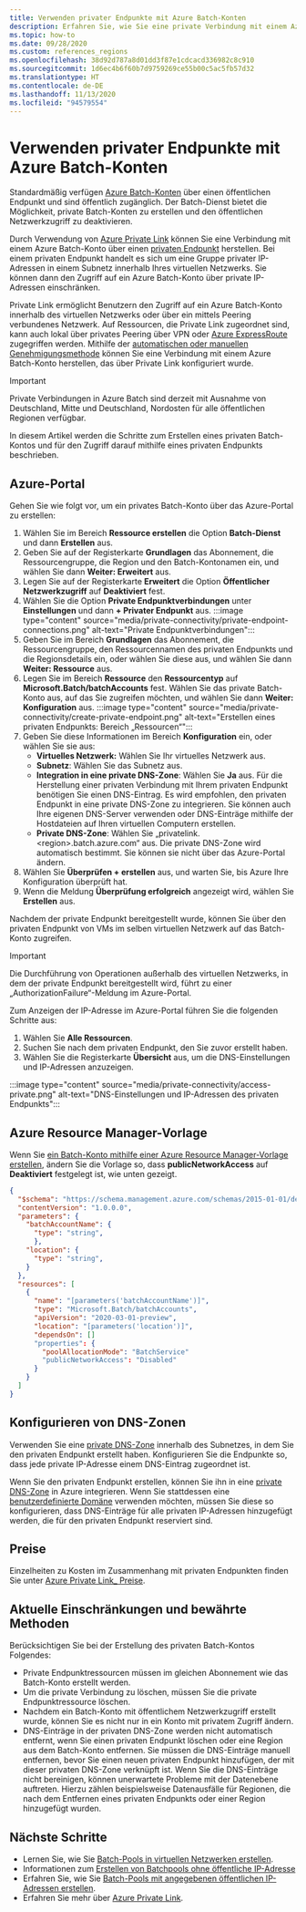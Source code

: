 ```yaml
---
title: Verwenden privater Endpunkte mit Azure Batch-Konten
description: Erfahren Sie, wie Sie eine private Verbindung mit einem Azure Batch-Konto mithilfe privater Endpunkte herstellen.
ms.topic: how-to
ms.date: 09/28/2020
ms.custom: references_regions
ms.openlocfilehash: 38d92d787a8d01dd3f87e1cdcacd336982c8c910
ms.sourcegitcommit: 1d6ec4b6f60b7d9759269ce55b00c5ac5fb57d32
ms.translationtype: HT
ms.contentlocale: de-DE
ms.lasthandoff: 11/13/2020
ms.locfileid: "94579554"
---
```

# <a name="use-private-endpoints-with-azure-batch-accounts"></a>Verwenden privater Endpunkte mit Azure Batch-Konten

Standardmäßig verfügen [Azure Batch-Konten](accounts.md) über einen öffentlichen Endpunkt und sind öffentlich zugänglich. Der Batch-Dienst bietet die Möglichkeit, private Batch-Konten zu erstellen und den öffentlichen Netzwerkzugriff zu deaktivieren.

Durch Verwendung von [Azure Private Link](../private-link/private-link-overview.md) können Sie eine Verbindung mit einem Azure Batch-Konto über einen [privaten Endpunkt](../private-link/private-endpoint-overview.md) herstellen. Bei einem privaten Endpunkt handelt es sich um eine Gruppe privater IP-Adressen in einem Subnetz innerhalb Ihres virtuellen Netzwerks. Sie können dann den Zugriff auf ein Azure Batch-Konto über private IP-Adressen einschränken.

Private Link ermöglicht Benutzern den Zugriff auf ein Azure Batch-Konto innerhalb des virtuellen Netzwerks oder über ein mittels Peering verbundenes Netzwerk. Auf Ressourcen, die Private Link zugeordnet sind, kann auch lokal über privates Peering über VPN oder [Azure ExpressRoute](../expressroute/expressroute-introduction.md) zugegriffen werden. Mithilfe der [automatischen oder manuellen Genehmigungsmethode](../private-link/private-endpoint-overview.md#access-to-a-private-link-resource-using-approval-workflow) können Sie eine Verbindung mit einem Azure Batch-Konto herstellen, das über Private Link konfiguriert wurde.

> [!IMPORTANT]
> Private Verbindungen in Azure Batch sind derzeit mit Ausnahme von Deutschland, Mitte und Deutschland, Nordosten für alle öffentlichen Regionen verfügbar.

In diesem Artikel werden die Schritte zum Erstellen eines privaten Batch-Kontos und für den Zugriff darauf mithilfe eines privaten Endpunkts beschrieben.

## <a name="azure-portal"></a>Azure-Portal

Gehen Sie wie folgt vor, um ein privates Batch-Konto über das Azure-Portal zu erstellen:

1. Wählen Sie im Bereich **Ressource erstellen** die Option **Batch-Dienst** und dann **Erstellen** aus.
2. Geben Sie auf der Registerkarte **Grundlagen** das Abonnement, die Ressourcengruppe, die Region und den Batch-Kontonamen ein, und wählen Sie dann **Weiter: Erweitert** aus.
3. Legen Sie auf der Registerkarte **Erweitert** die Option **Öffentlicher Netzwerkzugriff** auf **Deaktiviert** fest.
4. Wählen Sie die Option **Private Endpunktverbindungen** unter **Einstellungen** und dann **+ Privater Endpunkt** aus.
   :::image type="content" source="media/private-connectivity/private-endpoint-connections.png" alt-text="Private Endpunktverbindungen":::
5. Geben Sie im Bereich **Grundlagen** das Abonnement, die Ressourcengruppe, den Ressourcennamen des privaten Endpunkts und die Regionsdetails ein, oder wählen Sie diese aus, und wählen Sie dann **Weiter: Ressource** aus.
6. Legen Sie im Bereich **Ressource** den **Ressourcentyp** auf **Microsoft.Batch/batchAccounts** fest. Wählen Sie das private Batch-Konto aus, auf das Sie zugreifen möchten, und wählen Sie dann **Weiter: Konfiguration** aus.
   :::image type="content" source="media/private-connectivity/create-private-endpoint.png" alt-text="Erstellen eines privaten Endpunkts: Bereich „Ressourcen“":::
7. Geben Sie diese Informationen im Bereich **Konfiguration** ein, oder wählen Sie sie aus:
   - **Virtuelles Netzwerk:** Wählen Sie Ihr virtuelles Netzwerk aus.
   - **Subnetz**: Wählen Sie das Subnetz aus.
   - **Integration in eine private DNS-Zone**:   Wählen Sie **Ja** aus. Für die Herstellung einer privaten Verbindung mit Ihrem privaten Endpunkt benötigen Sie einen DNS-Eintrag. Es wird empfohlen, den privaten Endpunkt in eine private DNS-Zone zu integrieren. Sie können auch Ihre eigenen DNS-Server verwenden oder DNS-Einträge mithilfe der Hostdateien auf Ihren virtuellen Computern erstellen.
   - **Private DNS-Zone**:  Wählen Sie „privatelink.\<region\>.batch.azure.com“ aus. Die private DNS-Zone wird automatisch bestimmt. Sie können sie nicht über das Azure-Portal ändern.
8. Wählen Sie **Überprüfen + erstellen** aus, und warten Sie, bis Azure Ihre Konfiguration überprüft hat.
9. Wenn die Meldung **Überprüfung erfolgreich** angezeigt wird, wählen Sie **Erstellen** aus.

Nachdem der private Endpunkt bereitgestellt wurde, können Sie über den privaten Endpunkt von VMs im selben virtuellen Netzwerk auf das Batch-Konto zugreifen.

> [!IMPORTANT]
> Die Durchführung von Operationen außerhalb des virtuellen Netzwerks, in dem der private Endpunkt bereitgestellt wird, führt zu einer „AuthorizationFailure“-Meldung im Azure-Portal.

Zum Anzeigen der IP-Adresse im Azure-Portal führen Sie die folgenden Schritte aus:

1. Wählen Sie **Alle Ressourcen**.
2. Suchen Sie nach dem privaten Endpunkt, den Sie zuvor erstellt haben.
3. Wählen Sie die Registerkarte **Übersicht** aus, um die DNS-Einstellungen und IP-Adressen anzuzeigen.

:::image type="content" source="media/private-connectivity/access-private.png" alt-text="DNS-Einstellungen und IP-Adressen des privaten Endpunkts":::

## <a name="azure-resource-manager-template"></a>Azure Resource Manager-Vorlage

Wenn Sie [ein Batch-Konto mithilfe einer Azure Resource Manager-Vorlage erstellen](quick-create-template.md), ändern Sie die Vorlage so, dass **publicNetworkAccess** auf **Deaktiviert** festgelegt ist, wie unten gezeigt.

```json
{
  "$schema": "https://schema.management.azure.com/schemas/2015-01-01/deploymentTemplate.json#",
  "contentVersion": "1.0.0.0",
  "parameters": {
    "batchAccountName": {
      "type": "string",
      },
    "location": {
      "type": "string",
    }
  },
  "resources": [
    {
      "name": "[parameters('batchAccountName')]",
      "type": "Microsoft.Batch/batchAccounts",
      "apiVersion": "2020-03-01-preview",
      "location": "[parameters('location')]",
      "dependsOn": []
      "properties": {
        "poolAllocationMode": "BatchService"
        "publicNetworkAccess": "Disabled"
      }
    }
  ]
}
```

## <a name="configure-dns-zones"></a>Konfigurieren von DNS-Zonen

Verwenden Sie eine [private DNS-Zone](../dns/private-dns-privatednszone.md) innerhalb des Subnetzes, in dem Sie den privaten Endpunkt erstellt haben. Konfigurieren Sie die Endpunkte so, dass jede private IP-Adresse einem DNS-Eintrag zugeordnet ist.

Wenn Sie den privaten Endpunkt erstellen, können Sie ihn in eine [private DNS-Zone](../dns/private-dns-privatednszone.md) in Azure integrieren. Wenn Sie stattdessen eine [benutzerdefinierte Domäne](../dns/dns-custom-domain.md) verwenden möchten, müssen Sie diese so konfigurieren, dass DNS-Einträge für alle privaten IP-Adressen hinzugefügt werden, die für den privaten Endpunkt reserviert sind.

## <a name="pricing"></a>Preise

Einzelheiten zu Kosten im Zusammenhang mit privaten Endpunkten finden Sie unter [Azure Private Link_ Preise](https://azure.microsoft.com/pricing/details/private-link/).

## <a name="current-limitations-and-best-practices"></a>Aktuelle Einschränkungen und bewährte Methoden

Berücksichtigen Sie bei der Erstellung des privaten Batch-Kontos Folgendes:

- Private Endpunktressourcen müssen im gleichen Abonnement wie das Batch-Konto erstellt werden.
- Um die private Verbindung zu löschen, müssen Sie die private Endpunktressource löschen.
- Nachdem ein Batch-Konto mit öffentlichem Netzwerkzugriff erstellt wurde, können Sie es nicht nur in ein Konto mit privatem Zugriff ändern.
- DNS-Einträge in der privaten DNS-Zone werden nicht automatisch entfernt, wenn Sie einen privaten Endpunkt löschen oder eine Region aus dem Batch-Konto entfernen. Sie müssen die DNS-Einträge manuell entfernen, bevor Sie einen neuen privaten Endpunkt hinzufügen, der mit dieser privaten DNS-Zone verknüpft ist. Wenn Sie die DNS-Einträge nicht bereinigen, können unerwartete Probleme mit der Datenebene auftreten. Hierzu zählen beispielsweise Datenausfälle für Regionen, die nach dem Entfernen eines privaten Endpunkts oder einer Region hinzugefügt wurden.

## <a name="next-steps"></a>Nächste Schritte

- Lernen Sie, wie Sie [Batch-Pools in virtuellen Netzwerken erstellen](batch-virtual-network.md).
- Informationen zum [Erstellen von Batchpools ohne öffentliche IP-Adresse](batch-pool-no-public-ip-address.md)
- Erfahren Sie, wie Sie [Batch-Pools mit angegebenen öffentlichen IP-Adressen erstellen](create-pool-public-ip.md).
- Erfahren Sie mehr über [Azure Private Link](../private-link/private-link-overview.md).
